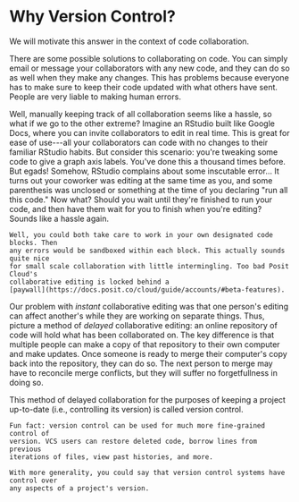 # Why Version Control?

We will motivate this answer in the context of code collaboration.

There are some possible solutions to collaborating on code. You can simply email
or message your collaborators with any new code, and they can do so as well when
they make any changes. This has problems because everyone has to make sure to
keep their code updated with what others have sent. People are very liable to
making human errors.

Well, manually keeping track of all collaboration seems like a hassle, so what
if we go to the other extreme? Imagine an RStudio built like Google Docs, where
you can invite collaborators to edit in real time. This is great for ease of
use---all your collaborators can code with no changes to their familiar RStudio
habits. But consider this scenario: you're tweaking some code to give a graph
axis labels. You've done this a thousand times before. But egads! Somehow,
RStudio complains about some inscutable error... It turns out your coworker was
editing at the same time as you, and some parenthesis was unclosed or something
at the time of you declaring "run all this code." Now what? Should you wait
until they're finished to run your code, and then have them wait for you to
finish when you're editing? Sounds like a hassle again.

```{note}
Well, you could both take care to work in your own designated code blocks. Then
any errors would be sandboxed within each block. This actually sounds quite nice
for small scale collaboration with little intermingling. Too bad Posit Cloud's
collaborative editing is locked behind a
[paywall](https://docs.posit.co/cloud/guide/accounts/#beta-features).
```

Our problem with _instant_ collaborative editing was that one person's editing
can affect another's while they are working on separate things. Thus, picture a
method of _delayed_ collaborative editing: an online repository of code will
hold what has been collaborated on. The key difference is that multiple people
can make a copy of that repository to their own computer and make updates. Once
someone is ready to merge their computer's copy back into the repository, they
can do so. The next person to merge may have to reconcile merge conflicts, but
they will suffer no forgetfullness in doing so.

This method of delayed collaboration for the purposes of keeping a project
up-to-date (i.e., controlling its version) is called version control.

```{note}
Fun fact: version control can be used for much more fine-grained control of
version. VCS users can restore deleted code, borrow lines from previous
iterations of files, view past histories, and more.

With more generality, you could say that version control systems have control over
any aspects of a project's version.
```
